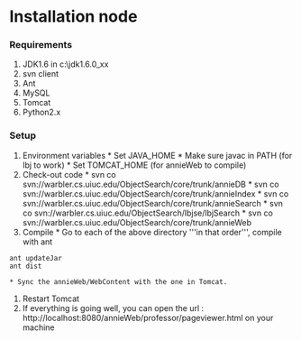 # Installation node #
### Requirements ###

  1. JDK1.6 in c:\jdk1.6.0\_xx
  1. svn client
  1. Ant
  1. MySQL
  1. Tomcat
  1. Python2.x

### Setup ###
  1. Environment variables
    * Set JAVA\_HOME
    * Make sure javac in PATH (for lbj to work)
    * Set TOMCAT\_HOME (for annieWeb to compile)
  1. Check-out code
    * svn co svn://warbler.cs.uiuc.edu/ObjectSearch/core/trunk/annieDB
    * svn co svn://warbler.cs.uiuc.edu/ObjectSearch/core/trunk/annieIndex
    * svn co svn://warbler.cs.uiuc.edu/ObjectSearch/core/trunk/annieSearch
    * svn co svn://warbler.cs.uiuc.edu/ObjectSearch/lbjse/lbjSearch
    * svn co svn://warbler.cs.uiuc.edu/ObjectSearch/core/trunk/annieWeb
  1. Compile
    * Go to each of the above directory '''in that order''', compile with ant
```
ant updateJar
ant dist
```
    * Sync the annieWeb/WebContent with the one in Tomcat.
  1. Restart Tomcat
  1. If everything is going well, you can open the url : http://localhost:8080/annieWeb/professor/pageviewer.html on your machine